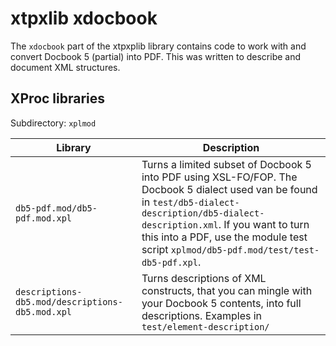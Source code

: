 # xtpxlib xdocbook

The `xdocbook` part of the xtpxplib library contains code to work with and convert Docbook 5 (partial) into PDF. This was written to describe and document XML structures.

## XProc libraries

Subdirectory: `xplmod`

| Library | Description |
|--|--|
| `db5-pdf.mod/db5-pdf.mod.xpl` | Turns a limited subset of Docbook 5 into PDF using XSL-FO/FOP. The Docbook 5 dialect used van be found in `test/db5-dialect-description/db5-dialect-description.xml`. If you want to turn this into a PDF, use the module test script `xplmod/db5-pdf.mod/test/test-db5-pdf.xpl`. |
| `descriptions-db5.mod/descriptions-db5.mod.xpl` | Turns descriptions of XML constructs, that you can mingle with your Docbook 5 contents, into full descriptions. Examples in `test/element-description/` | 
